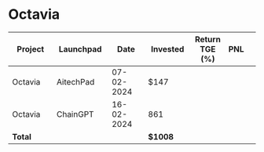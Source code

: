 # Octavia



<table data-full-width="true"><thead><tr><th width="152">Project</th><th width="138">Launchpad</th><th width="132">Date</th><th width="133">Invested</th><th>Return TGE (%)</th><th>PNL</th><th></th></tr></thead><tbody><tr><td>Octavia</td><td>AitechPad</td><td>07-02-2024</td><td>$147</td><td></td><td></td><td></td></tr><tr><td>Octavia</td><td>ChainGPT</td><td>16-02-2024</td><td>861</td><td></td><td></td><td></td></tr><tr><td><strong>Total</strong></td><td></td><td></td><td><strong>$1008</strong></td><td></td><td></td><td></td></tr></tbody></table>

